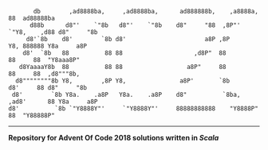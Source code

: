 ```
       db        ,ad8888ba,     ,ad8888ba,      ad888888b,    ,a8888a,        88  ad88888ba 
      d88b      d8"'    `"8b   d8"'    `"8b    d8"     "88  ,8P"'  `"Y8,    ,d88 d8"     "8b
     d8'`8b    d8'        `8b d8'                      a8P ,8P        Y8, 888888 Y8a     a8P
    d8'  `8b   88          88 88                    ,d8P"  88          88     88  "Y8aaa8P" 
   d8YaaaaY8b  88          88 88                  a8P"     88          88     88  ,d8"""8b, 
  d8""""""""8b Y8,        ,8P Y8,               a8P'       `8b        d8'     88 d8"     "8b
 d8'        `8b Y8a.    .a8P   Y8a.    .a8P    d8"          `8ba,  ,ad8'      88 Y8a     a8P
d8'          `8b `"Y8888Y"'     `"Y8888Y"'     88888888888    "Y8888P"        88  "Y88888P" 
```                                                                                            
                                                                                            
---
**Repository for Advent Of Code 2018 solutions written in _Scala_** 
